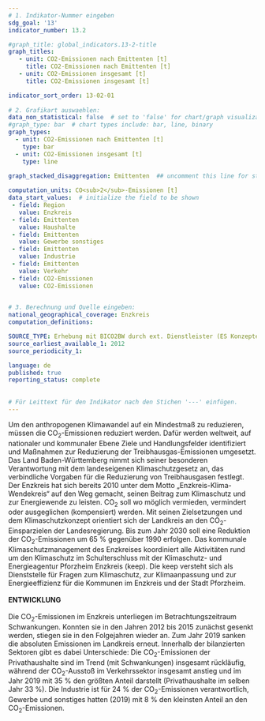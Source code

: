 ```yaml
---
# 1. Indikator-Nummer eingeben 
sdg_goal: '13'
indicator_number: 13.2

#graph_title: global_indicators.13-2-title
graph_titles:
   - unit: CO2-Emissionen nach Emittenten [t]
     title: CO2-Emissionen nach Emittenten [t]
   - unit: CO2-Emissionen insgesamt [t]
     title: CO2-Emissionen insgesamt [t]

indicator_sort_order: 13-02-01
 
# 2. Grafikart auswaehlen: 
data_non_statistical: false  # set to 'false' for chart/graph visualization 
#graph_type: bar  # chart types include: bar, line, binary 
graph_types:
  - unit: CO2-Emissionen nach Emittenten [t]
    type: bar
  - unit: CO2-Emissionen insgesamt [t]
    type: line
    
graph_stacked_disaggregation: Emittenten  ## uncomment this line for stacked bars. eplace 'Geschlecht' with the field of aggregation. 

computation_units: CO<sub>2</sub>-Emissionen [t]
data_start_values:  # initialize the field to be shown  
 - field: Region 
   value: Enzkreis
 - field: Emittenten
   value: Haushalte
 - field: Emittenten
   value: Gewerbe sonstiges
 - field: Emittenten
   value: Industrie
 - field: Emittenten
   value: Verkehr
 - field: CO2-Emissionen
   value: CO2-Emissionen
   

# 3. Berechnung und Quelle eingeben: 
national_geographical_coverage: Enzkreis
computation_definitions: 

SOURCE_TYPE: Erhebung mit BICO2BW durch ext. Dienstleister (ES Konzepte)
source_earliest_available_1: 2012
source_periodicity_1: 

language: de   
published: true 
reporting_status: complete
 
 
# Für Leittext für den Indikator nach den Stichen '---' einfügen. 
---
```

Um den anthropogenen Klimawandel auf ein Mindestmaß zu reduzieren, müssen die CO<sub>2</sub>-Emissionen reduziert werden. Dafür werden weltweit, auf nationaler und kommunaler Ebene Ziele und Handlungsfelder identifiziert und Maßnahmen zur Reduzierung der Treibhausgas-Emissionen umgesetzt. Das Land Baden-Württemberg nimmt sich seiner besonderen Verantwortung mit dem landeseigenen Klimaschutzgesetz an, das verbindliche Vorgaben für die Reduzierung von Treibhausgasen festlegt. Der Enzkreis hat sich bereits 2010 unter dem Motto „Enzkreis-Klima-Wendekreis“ auf den Weg gemacht, seinen Beitrag zum Klimaschutz und zur Energiewende zu leisten. CO<sub>2</sub> soll wo möglich vermieden, vermindert oder ausgeglichen (kompensiert) werden. Mit seinen Zielsetzungen und dem Klimaschutzkonzept orientiert sich der Landkreis an den CO<sub>2</sub>-Einsparzielen der Landesregierung. Bis zum Jahr 2030 soll eine Reduktion der CO<sub>2</sub>-Emissionen um 65 % gegenüber 1990 erfolgen. Das kommunale Klimaschutzmanagement des Enzkreises koordiniert alle Aktivitäten rund um den Klimaschutz im Schulterschluss mit der Klimaschutz- und Energieagentur Pforzheim Enzkreis (keep). Die keep versteht sich als Dienststelle für Fragen zum Klimaschutz, zur Klimaanpassung und zur Energieeffizienz für die Kommunen im Enzkreis und der Stadt Pforzheim. <br>
<br>
**ENTWICKLUNG** <br>
<br>
Die CO<sub>2</sub>-Emissionen im Enzkreis unterliegen im Betrachtungszeitraum Schwankungen. Konnten sie in den Jahren 2012 bis 2015 zunächst gesenkt werden, stiegen sie in den Folgejahren wieder an. Zum Jahr 2019 sanken die absoluten Emissionen im Landkreis erneut. Innerhalb der bilanzierten Sektoren gibt es dabei Unterschiede: Die CO<sub>2</sub>-Emissionen der Privathaushalte sind im Trend (mit Schwankungen) insgesamt rückläufig, während der CO<sub>2</sub>-Ausstoß im Verkehrssektor insgesamt anstieg und im Jahr 2019 mit 35 % den größten Anteil darstellt (Privathaushalte im selben Jahr 33 %). Die Industrie ist für 24 % der CO<sub>2</sub>-Emissionen verantwortlich, Gewerbe und sonstiges hatten (2019) mit 8 % den kleinsten Anteil an den CO<sub>2</sub>-Emissionen.
